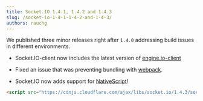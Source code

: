 ```yaml
---
title: Socket.IO 1.4.1, 1.4.2 and 1.4.3
slug: /socket-io-1-4-1-1-4-2-and-1-4-3/
authors: rauchg
---
```


We published three minor releases right after `1.4.0` addressing build issues in different environments.

<!--truncate-->

- Socket.IO-client now includes the latest version of <a href="https://github.com/socketio/engine.io-client">engine.io-client</a>

- Fixed an issue that was preventing bundling with <a href="https://webpack.github.io/">webpack</a>.

- Socket.IO now adds support for <a href="https://www.nativescript.org/">NativeScript</a>!

```html
<script src="https://cdnjs.cloudflare.com/ajax/libs/socket.io/1.4.3/socket.io.min.js"></script>
```
